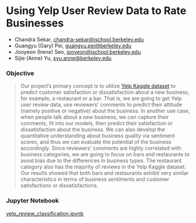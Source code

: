# Using Yelp User Review Data to Rate Businesses

- Chandra Sekar, chandra-sekar@ischool.berkeley.edu
- Guangyu (Gary) Pei, guangyu.pei@berkeley.edu
- Jooyeon (Irene) Seo, jooyeon@ischool.berkeley.edu
- Sijie (Anne) Yu, syu.anne@berkeley.edu

### Objective
>Our project’s primary concept is to utilize [Yelp Kaggle dataset](https://www.kaggle.com/yelp-dataset/yelp-dataset) to predict customer satisfaction or dissatisfaction about a new business, for example, a restaurant or a bar. That is, we are going to get Yelp user review data, use reviewers' comments to predict their attitude (namely positive or negative) about the business. In another use case, when people talk about a new business, we can capture their comments, fit into our models, then predict their satisfaction or dissatisfaction about the business. We can also develop the quantitative understanding about business quality via sentiment scores, and thus we can evaluate the potential of the business accordingly. Since reviewers' comments are highly correlated with business categories, we are going to focus on bars and restaurants to avoid bias due to the differences in business types. The restaurant category also has the majority of reviews in the Yelp Kaggle dataset. Our results showed that both bars and restaurants exhibit very similar characteristics in terms of business sentiments and customer satisfactions or dissatisfactions.

### Jupyter Notebook

[yelp_review_classification.ipynb](yelp_review_classification.ipynb)
